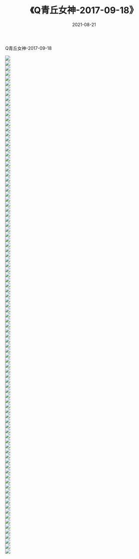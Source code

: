 ﻿---
layout: post
title:  《Q青丘女神-2017-09-18》
date:   2021-08-21
img: http://img.660000.xyz/Sharelink/网络美图/2021/Q青丘女神-2017-09-18/000.jpg
categories: [美女, 清纯, 唯美]
---

Q青丘女神-2017-09-18

  ![](http://img.660000.xyz/Sharelink/网络美图/2021/Q青丘女神-2017-09-18/001.jpg) <br> ![](http://img.660000.xyz/Sharelink/网络美图/2021/Q青丘女神-2017-09-18/002.jpg) <br> ![](http://img.660000.xyz/Sharelink/网络美图/2021/Q青丘女神-2017-09-18/003.jpg) <br> ![](http://img.660000.xyz/Sharelink/网络美图/2021/Q青丘女神-2017-09-18/004.jpg) <br> ![](http://img.660000.xyz/Sharelink/网络美图/2021/Q青丘女神-2017-09-18/005.jpg) <br> ![](http://img.660000.xyz/Sharelink/网络美图/2021/Q青丘女神-2017-09-18/006.jpg) <br> ![](http://img.660000.xyz/Sharelink/网络美图/2021/Q青丘女神-2017-09-18/007.jpg) <br> ![](http://img.660000.xyz/Sharelink/网络美图/2021/Q青丘女神-2017-09-18/008.jpg) <br> ![](http://img.660000.xyz/Sharelink/网络美图/2021/Q青丘女神-2017-09-18/009.jpg) <br> ![](http://img.660000.xyz/Sharelink/网络美图/2021/Q青丘女神-2017-09-18/010.jpg) <br> ![](http://img.660000.xyz/Sharelink/网络美图/2021/Q青丘女神-2017-09-18/011.jpg) <br> ![](http://img.660000.xyz/Sharelink/网络美图/2021/Q青丘女神-2017-09-18/012.jpg) <br> ![](http://img.660000.xyz/Sharelink/网络美图/2021/Q青丘女神-2017-09-18/013.jpg) <br> ![](http://img.660000.xyz/Sharelink/网络美图/2021/Q青丘女神-2017-09-18/014.jpg) <br> ![](http://img.660000.xyz/Sharelink/网络美图/2021/Q青丘女神-2017-09-18/015.jpg) <br> ![](http://img.660000.xyz/Sharelink/网络美图/2021/Q青丘女神-2017-09-18/016.jpg) <br> ![](http://img.660000.xyz/Sharelink/网络美图/2021/Q青丘女神-2017-09-18/017.jpg) <br> ![](http://img.660000.xyz/Sharelink/网络美图/2021/Q青丘女神-2017-09-18/018.jpg) <br> ![](http://img.660000.xyz/Sharelink/网络美图/2021/Q青丘女神-2017-09-18/019.jpg) <br> ![](http://img.660000.xyz/Sharelink/网络美图/2021/Q青丘女神-2017-09-18/020.jpg) <br> ![](http://img.660000.xyz/Sharelink/网络美图/2021/Q青丘女神-2017-09-18/021.jpg) <br> ![](http://img.660000.xyz/Sharelink/网络美图/2021/Q青丘女神-2017-09-18/022.jpg) <br> ![](http://img.660000.xyz/Sharelink/网络美图/2021/Q青丘女神-2017-09-18/023.jpg) <br> ![](http://img.660000.xyz/Sharelink/网络美图/2021/Q青丘女神-2017-09-18/024.jpg) <br> ![](http://img.660000.xyz/Sharelink/网络美图/2021/Q青丘女神-2017-09-18/025.jpg) <br> ![](http://img.660000.xyz/Sharelink/网络美图/2021/Q青丘女神-2017-09-18/026.jpg) <br> ![](http://img.660000.xyz/Sharelink/网络美图/2021/Q青丘女神-2017-09-18/027.jpg) <br> ![](http://img.660000.xyz/Sharelink/网络美图/2021/Q青丘女神-2017-09-18/028.jpg) <br> ![](http://img.660000.xyz/Sharelink/网络美图/2021/Q青丘女神-2017-09-18/029.jpg) <br> ![](http://img.660000.xyz/Sharelink/网络美图/2021/Q青丘女神-2017-09-18/030.jpg) <br> ![](http://img.660000.xyz/Sharelink/网络美图/2021/Q青丘女神-2017-09-18/031.jpg) <br> ![](http://img.660000.xyz/Sharelink/网络美图/2021/Q青丘女神-2017-09-18/032.jpg) <br> ![](http://img.660000.xyz/Sharelink/网络美图/2021/Q青丘女神-2017-09-18/033.jpg) <br> ![](http://img.660000.xyz/Sharelink/网络美图/2021/Q青丘女神-2017-09-18/034.jpg) <br> ![](http://img.660000.xyz/Sharelink/网络美图/2021/Q青丘女神-2017-09-18/035.jpg) <br> ![](http://img.660000.xyz/Sharelink/网络美图/2021/Q青丘女神-2017-09-18/036.jpg) <br> ![](http://img.660000.xyz/Sharelink/网络美图/2021/Q青丘女神-2017-09-18/037.jpg) <br> ![](http://img.660000.xyz/Sharelink/网络美图/2021/Q青丘女神-2017-09-18/038.jpg) <br> ![](http://img.660000.xyz/Sharelink/网络美图/2021/Q青丘女神-2017-09-18/039.jpg) <br> ![](http://img.660000.xyz/Sharelink/网络美图/2021/Q青丘女神-2017-09-18/040.jpg) <br> ![](http://img.660000.xyz/Sharelink/网络美图/2021/Q青丘女神-2017-09-18/041.jpg) <br> ![](http://img.660000.xyz/Sharelink/网络美图/2021/Q青丘女神-2017-09-18/042.jpg) <br> ![](http://img.660000.xyz/Sharelink/网络美图/2021/Q青丘女神-2017-09-18/043.jpg) <br> ![](http://img.660000.xyz/Sharelink/网络美图/2021/Q青丘女神-2017-09-18/044.jpg) <br> ![](http://img.660000.xyz/Sharelink/网络美图/2021/Q青丘女神-2017-09-18/045.jpg) <br> ![](http://img.660000.xyz/Sharelink/网络美图/2021/Q青丘女神-2017-09-18/046.jpg) <br> ![](http://img.660000.xyz/Sharelink/网络美图/2021/Q青丘女神-2017-09-18/047.jpg) <br> ![](http://img.660000.xyz/Sharelink/网络美图/2021/Q青丘女神-2017-09-18/048.jpg) <br> ![](http://img.660000.xyz/Sharelink/网络美图/2021/Q青丘女神-2017-09-18/049.jpg) <br> ![](http://img.660000.xyz/Sharelink/网络美图/2021/Q青丘女神-2017-09-18/050.jpg) <br> ![](http://img.660000.xyz/Sharelink/网络美图/2021/Q青丘女神-2017-09-18/051.jpg) <br> ![](http://img.660000.xyz/Sharelink/网络美图/2021/Q青丘女神-2017-09-18/052.jpg) <br> ![](http://img.660000.xyz/Sharelink/网络美图/2021/Q青丘女神-2017-09-18/053.jpg) <br> ![](http://img.660000.xyz/Sharelink/网络美图/2021/Q青丘女神-2017-09-18/054.jpg) <br> ![](http://img.660000.xyz/Sharelink/网络美图/2021/Q青丘女神-2017-09-18/055.jpg) <br> ![](http://img.660000.xyz/Sharelink/网络美图/2021/Q青丘女神-2017-09-18/056.jpg) <br> ![](http://img.660000.xyz/Sharelink/网络美图/2021/Q青丘女神-2017-09-18/057.jpg) <br> ![](http://img.660000.xyz/Sharelink/网络美图/2021/Q青丘女神-2017-09-18/058.jpg) <br> ![](http://img.660000.xyz/Sharelink/网络美图/2021/Q青丘女神-2017-09-18/059.jpg) <br> ![](http://img.660000.xyz/Sharelink/网络美图/2021/Q青丘女神-2017-09-18/060.jpg) <br> ![](http://img.660000.xyz/Sharelink/网络美图/2021/Q青丘女神-2017-09-18/061.jpg) <br> ![](http://img.660000.xyz/Sharelink/网络美图/2021/Q青丘女神-2017-09-18/062.jpg) <br> ![](http://img.660000.xyz/Sharelink/网络美图/2021/Q青丘女神-2017-09-18/063.jpg) <br> ![](http://img.660000.xyz/Sharelink/网络美图/2021/Q青丘女神-2017-09-18/064.jpg) <br> ![](http://img.660000.xyz/Sharelink/网络美图/2021/Q青丘女神-2017-09-18/065.jpg) <br> ![](http://img.660000.xyz/Sharelink/网络美图/2021/Q青丘女神-2017-09-18/066.jpg) <br> ![](http://img.660000.xyz/Sharelink/网络美图/2021/Q青丘女神-2017-09-18/067.jpg) <br> ![](http://img.660000.xyz/Sharelink/网络美图/2021/Q青丘女神-2017-09-18/068.jpg) <br> ![](http://img.660000.xyz/Sharelink/网络美图/2021/Q青丘女神-2017-09-18/069.jpg) <br> ![](http://img.660000.xyz/Sharelink/网络美图/2021/Q青丘女神-2017-09-18/070.jpg) <br> ![](http://img.660000.xyz/Sharelink/网络美图/2021/Q青丘女神-2017-09-18/071.jpg) <br> ![](http://img.660000.xyz/Sharelink/网络美图/2021/Q青丘女神-2017-09-18/072.jpg) <br> ![](http://img.660000.xyz/Sharelink/网络美图/2021/Q青丘女神-2017-09-18/073.jpg) <br> ![](http://img.660000.xyz/Sharelink/网络美图/2021/Q青丘女神-2017-09-18/074.jpg) <br> ![](http://img.660000.xyz/Sharelink/网络美图/2021/Q青丘女神-2017-09-18/075.jpg) <br> ![](http://img.660000.xyz/Sharelink/网络美图/2021/Q青丘女神-2017-09-18/076.jpg) <br> ![](http://img.660000.xyz/Sharelink/网络美图/2021/Q青丘女神-2017-09-18/077.jpg) <br> ![](http://img.660000.xyz/Sharelink/网络美图/2021/Q青丘女神-2017-09-18/078.jpg) <br> ![](http://img.660000.xyz/Sharelink/网络美图/2021/Q青丘女神-2017-09-18/079.jpg) <br> ![](http://img.660000.xyz/Sharelink/网络美图/2021/Q青丘女神-2017-09-18/080.jpg) <br> ![](http://img.660000.xyz/Sharelink/网络美图/2021/Q青丘女神-2017-09-18/081.jpg) <br> ![](http://img.660000.xyz/Sharelink/网络美图/2021/Q青丘女神-2017-09-18/082.jpg) <br> ![](http://img.660000.xyz/Sharelink/网络美图/2021/Q青丘女神-2017-09-18/083.jpg) <br> ![](http://img.660000.xyz/Sharelink/网络美图/2021/Q青丘女神-2017-09-18/084.jpg) <br> ![](http://img.660000.xyz/Sharelink/网络美图/2021/Q青丘女神-2017-09-18/085.jpg) <br> ![](http://img.660000.xyz/Sharelink/网络美图/2021/Q青丘女神-2017-09-18/086.jpg) <br> ![](http://img.660000.xyz/Sharelink/网络美图/2021/Q青丘女神-2017-09-18/087.jpg) <br> ![](http://img.660000.xyz/Sharelink/网络美图/2021/Q青丘女神-2017-09-18/088.jpg) <br> ![](http://img.660000.xyz/Sharelink/网络美图/2021/Q青丘女神-2017-09-18/089.jpg) <br> ![](http://img.660000.xyz/Sharelink/网络美图/2021/Q青丘女神-2017-09-18/090.jpg) <br> ![](http://img.660000.xyz/Sharelink/网络美图/2021/Q青丘女神-2017-09-18/091.jpg) <br> ![](http://img.660000.xyz/Sharelink/网络美图/2021/Q青丘女神-2017-09-18/092.jpg) <br> ![](http://img.660000.xyz/Sharelink/网络美图/2021/Q青丘女神-2017-09-18/093.jpg) <br> ![](http://img.660000.xyz/Sharelink/网络美图/2021/Q青丘女神-2017-09-18/094.jpg) <br> ![](http://img.660000.xyz/Sharelink/网络美图/2021/Q青丘女神-2017-09-18/095.jpg) <br> ![](http://img.660000.xyz/Sharelink/网络美图/2021/Q青丘女神-2017-09-18/096.jpg) <br> ![](http://img.660000.xyz/Sharelink/网络美图/2021/Q青丘女神-2017-09-18/097.jpg) <br> ![](http://img.660000.xyz/Sharelink/网络美图/2021/Q青丘女神-2017-09-18/098.jpg) <br> ![](http://img.660000.xyz/Sharelink/网络美图/2021/Q青丘女神-2017-09-18/099.jpg) <br>